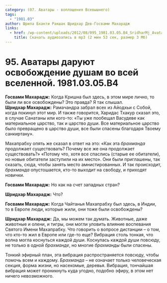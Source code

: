 ```yaml
---
category: (07. Аватары - воплощения Всевышнего)
tags:
  - "1981.03"
author: Шрила Бхакти Ракшак Шридхар Дев-Госвами Махарадж
links:
  - href: /wp-content/uploads/2012/08/095_1981.03.05.B4_SridharMj_Avatary_daruyut_osvobojdeniye_dusham_vo_vsey_vselennoy1.mp3
    title: Скачать аудиозапись в mp3 (2 мин 53 сек, размер 3 Мб)
---
```


# 95. Аватары даруют освобождение душам во всей вселенной. 1981.03.05.B4

**Госвами Махарадж:** Когда Кришна был здесь, в этом мире лично, то были ли все освобождены? Это правда? Я так слышал.\
**Шридхар Махарадж:** Рамачандра забрал всех из Айодхьи с Собой, когда покинул этот мир. И также говорится, Харидас Тхакур сказал это, в случае Санатаны или кого-то: «Ты уже пообещал Васудеве как материальное царство, так и царство души. Все материальное царство было превращено в царство души, все были спасены благодаря Твоему санкиртану».

Махапрабху опять же сказал в ответ на это: «Как эта *брахманда* продолжает существовать? Почему все же она продолжает существовать?» «Потому что, хотя все спаслись (старые ее обитатели), но новые обитатели заступили на их место». Они были приглашены, так сказать, сюда, чтобы занять место амнистированных. И так происходит, *брахманда* опустошается, кто-то выходит на свободу, и приходят новички.

**Госвами Махарадж:** Но как на счет западных стран?

**Шридхар Махарадж:** Что?

**Госвами Махарадж:** Когда Чайтанья Махапрабху был здесь, в Индии, то в Европе люди, которые жили, они тоже были освобождены?

**Шридхар Махарадж:** Да, мы можем так думать. Животные, даже животные и олени, и тигры, они могли уловить влияние воспевания Святого Имени Махапрабху. Что говорить о вопросе дистанции – о том, что кто-то жил в Европе или где-то еще? Вибрация столь тонкая, что волна могла коснуться каждой души. Коснулась каждой души повсюду, не только в одной *брахманде*, но многие *брахманды* были спасены.

Тонкий эфирный план, эта вибрация распространяется повсюду, чтобы помочь всем и каждому. *Брахманда* – не означает только человеческая секция, форма жизни, но насекомые, деревья. Вибрация, тончайшая вибрация может проникнуть куда угодно, подобно эфиру, в этом нет ничего невозможного.

